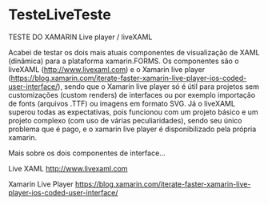 # TesteLiveTeste


TESTE DO XAMARIN Live player / liveXAML

Acabei de testar os dois mais atuais componentes de visualização de XAML (dinâmica) para a plataforma xamarin.FORMS. 
Os componentes são o 
liveXAML (http://www.livexaml.com) e o 
Xamarin live player (https://blog.xamarin.com/iterate-faster-xamarin-live-player-ios-coded-user-interface/), 
sendo que o Xamarin live player só é útil para projetos sem customizações (custom renders) de interfaces ou 
por exemplo importação de fonts (arquivos .TTF) ou imagens em formato SVG. Já o liveXAML superou todas as 
expectativas, pois funcionou com um projeto básico e um projeto complexo (com uso de várias peculiaridades), 
sendo seu único problema que é pago, e o xamarin live player é disponibilizado pela própria xamarin.

Mais sobre os dois componentes de interface...

Live XAML
http://www.livexaml.com

Xamarin Live Player
https://blog.xamarin.com/iterate-faster-xamarin-live-player-ios-coded-user-interface/

